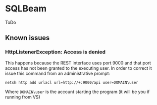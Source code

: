 # SQLBeam

ToDo

## Known issues

### HttpListenerException: Access is denied

This happens because the REST interface uses port 9000 and that port access has not been granted to the executing user. In order to correct it issue this command from an administrative prompt:

```
netsh http add urlacl url=http://+:9000/api user=DOMAIN\user
```
 
Where `DOMAIN\user` is the account starting the program (it will be you if running from VS)


